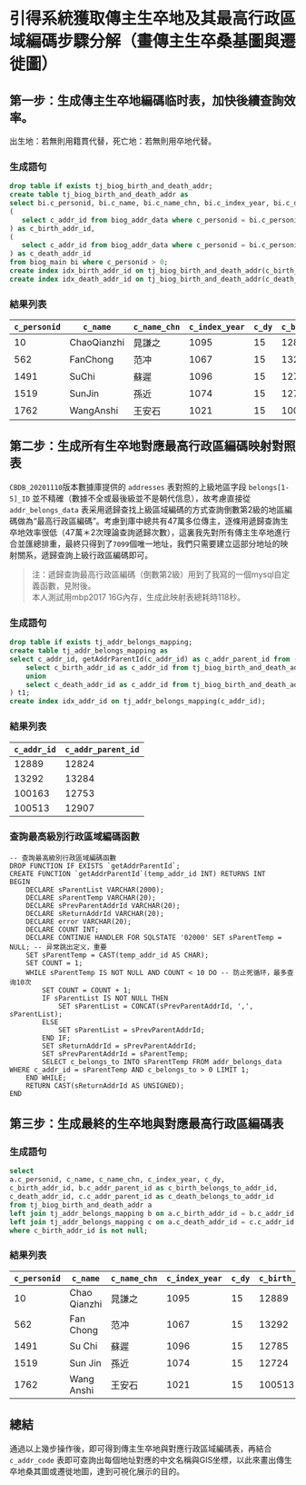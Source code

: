 # 引得系統獲取傳主生卒地及其最高行政區域編碼步驟分解（畫傳主生卒桑基圖與遷徙圖）


## 第一步：生成傳主生卒地編碼临时表，加快後續查詢效率。

出生地：若無則用籍貫代替，死亡地：若無則用卒地代替。
 
### 生成語句
 
 ``` sql
drop table if exists tj_biog_birth_and_death_addr;
create table tj_biog_birth_and_death_addr as
select bi.c_personid, bi.c_name, bi.c_name_chn, bi.c_index_year, bi.c_dy,
(
	select c_addr_id from biog_addr_data where c_personid = bi.c_personid and c_addr_id > 0 and c_addr_type in( 8,1 ) order by c_addr_type desc limit 1
) as c_birth_addr_id,
(
	select c_addr_id from biog_addr_data where c_personid = bi.c_personid and c_addr_id > 0 and c_addr_type in( 10, 9) order by c_addr_type desc limit 1
) as c_death_addr_id
from biog_main bi where c_personid > 0;
create index idx_birth_addr_id on tj_biog_birth_and_death_addr(c_birth_addr_id);
create index idx_death_addr_id on tj_biog_birth_and_death_addr(c_death_addr_id);
 ```
 
### 結果列表

| `c_personid` | `c_name` | `c_name_chn` | `c_index_year` | `c_dy` | `c_birth_addr_id` | `c_death_addr_id` | 
| ------ | ------ | ------ | ------ | ------ | ------ | ------ | 
| 10 | ChaoQianzhi | 晁謙之 | 1095 | 15 | 12889 | 12889 | 
| 562 | FanChong | 范冲 | 1067 | 15 | 13292 | 100163 | 
| 1491 | SuChi | 蘇遲 | 1096 | 15 | 12785 | 12788 | 
| 1519 | SunJin | 孫近 | 1074 | 15 | 12724 | 12922 | 
| 1762 | WangAnshi | 王安石 | 1021 | 15 | 100513 | NULL | 
 
## 第二步：生成所有生卒地對應最高行政區編碼映射對照表

`CBDB_20201110`版本數據庫提供的 `addresses` 表對照的上級地區字段 `belongs[1-5]_ID` 並不精確（數據不全或最後級並不是朝代信息），故考慮直接從 `addr_belongs_data` 表采用遞歸查找上級區域編碼的方式查詢倒數第2級的地區編碼做為“最高行政區編碼”。考慮到庫中總共有47萬多位傳主，逐條用遞歸查詢生卒地效率很低（47萬＊2次理論查詢遞歸次數），這裏我先對所有傳主生卒地進行合並匯總排重，最終只得到了`7099`個唯一地址，我們只需要建立這部分地址的映射關系，遞歸查詢上級行政區編碼即可。

> 注：遞歸查詢最高行政區編碼（倒數第2級）用到了我寫的一個mysql自定義函數，見附後。   
> 本人測試用mbp2017 16G內存，生成此映射表總耗時118秒。

### 生成語句

``` sql
drop table if exists tj_addr_belongs_mapping;
create table tj_addr_belongs_mapping as
select c_addr_id, getAddrParentId(c_addr_id) as c_addr_parent_id from (
	select c_birth_addr_id as c_addr_id from tj_biog_birth_and_death_addr where c_birth_addr_id is not null
	union 
	select c_death_addr_id as c_addr_id from tj_biog_birth_and_death_addr where c_death_addr_id is not null
) t1;
create index idx_addr_id on tj_addr_belongs_mapping(c_addr_id);
```

### 結果列表

| `c_addr_id` | `c_addr_parent_id` | 
| ------ | ------ | 
| 12889 | 12824 | 
| 13292 | 13284 | 
| 100163 | 12753 | 
| 100513 | 12907 | 


### 查詢最高級別行政區域編碼函數

```
-- 查詢最高級別行政區域編碼函數
DROP FUNCTION IF EXISTS `getAddrParentId`;
CREATE FUNCTION `getAddrParentId`(temp_addr_id INT) RETURNS INT
BEGIN
	DECLARE sParentList VARCHAR(2000);
	DECLARE sParentTemp VARCHAR(20);
	DECLARE sPrevParentAddrId VARCHAR(20);
	DECLARE sReturnAddrId VARCHAR(20);
	DECLARE error VARCHAR(20);
	DECLARE COUNT INT;
	DECLARE CONTINUE HANDLER FOR SQLSTATE '02000' SET sParentTemp = NULL; -- 异常跳出定义，重要
	SET sParentTemp = CAST(temp_addr_id AS CHAR);
	SET COUNT = 1;
	WHILE sParentTemp IS NOT NULL AND COUNT < 10 DO -- 防止死循环，最多查询10次
		SET COUNT = COUNT + 1;
		IF sParentList IS NOT NULL THEN
			SET sParentList = CONCAT(sPrevParentAddrId, ',', sParentList);
		ELSE
			SET sParentList = sPrevParentAddrId;
		END IF;
		SET sReturnAddrId = sPrevParentAddrId;
		SET sPrevParentAddrId = sParentTemp;
		SELECT c_belongs_to INTO sParentTemp FROM addr_belongs_data WHERE c_addr_id = sParentTemp AND c_belongs_to > 0 LIMIT 1;
	END WHILE;
	RETURN CAST(sReturnAddrId AS UNSIGNED);
END
```

## 第三步：生成最終的生卒地與對應最高行政區編碼表

### 生成語句

``` sql
select 
a.c_personid, c_name, c_name_chn, c_index_year, c_dy,
c_birth_addr_id, b.c_addr_parent_id as c_birth_belongs_to_addr_id,
c_death_addr_id, c.c_addr_parent_id as c_death_belongs_to_addr_id
from tj_biog_birth_and_death_addr a
left join tj_addr_belongs_mapping b on a.c_birth_addr_id = b.c_addr_id
left join tj_addr_belongs_mapping c on a.c_death_addr_id = c.c_addr_id
where c_birth_addr_id is not null;
```

### 結果列表
| `c_personid` | `c_name` | `c_name_chn` | `c_index_year` | `c_dy` | `c_birth_addr_id` | `c_birth_belongs_to_addr_id `  | `c_death_addr_id ` | `c_death_belongs_to_addr_id ` | 
| ------ | ------ | ------ | ------ | ------ | ------ | ------ |  ------ | ------ | 
| 10 | Chao Qianzhi | 晁謙之 | 1095 | 15 | 12889 | 12824 | 12889 | 12824 | 
| 562 | Fan Chong | 范冲 | 1067 | 15 | 13292 | 13284 | 100163 | 12753 | 
| 1491 | Su Chi | 蘇遲 | 1096 | 15 | 12785 | 12753 | 12788 | 12753 | 
| 1519 | Sun Jin | 孫近 | 1074 | 15 | 12724 | 12669 | 12922 | 12907 | 
| 1762 | Wang Anshi | 王安石 | 1021 | 15 | 100513 | 12907 |  |  | 


## 總結

通過以上幾步操作後，即可得到傳主生卒地與對應行政區域編碼表，再結合 `c_addr_code` 表即可查詢出每個地址對應的中文名稱與GIS坐標，以此來畫出傳生卒地桑其圖或遷徙地圖，達到可視化展示的目的。
